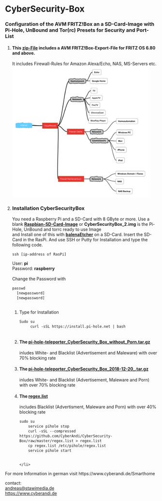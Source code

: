 # CyberSecurity-Box
<p>
<h3>Configuration of the AVM FRITZ!Box an a SD-Card-Image with Pi-Hole, UnBound and Tor(rc) Presets for Security and Port-List</h3>
</p><p>
<ol>
  <li value="1"><h4>This <a href="https://github.com/CyberAndi/CyberSecurity-Box/blob/master/CyberSecurityBox.zip">zip-File</a> includes a AVM FRITZ!Box-Export-File for FRITZ OS 6.80 and above.</h4>
  It includes Firewall-Rules for Amazon 
  Alexa/Echo, NAS, MS-Servers etc.
  <br>
  <img src="Schema.PNG" width="450px"></img>

  </li>
  <li>
    
  <h3>Installation CyberSecurityBox</h3>
  You need a Raspberry Pi and a SD-Card with 8 GByte or more.
  Use a blank <b><a href="https://www.raspberrypi.org/downloads/raspbian/">Raspbian-SD-Card-Image</a></b> or 
  <b>CyberSecurityBox_2.img</b> is the Pi-Hole, UnBound and torrc ready to use Image
  <br>and Install one of this with <b><a href="https://www.balena.io/etcher/">balenaEtcher</a></b> on a SD-Card. Insert the SD-Card in the RasPi. And use SSH or Putty for Installation and type the following code.<br>
  <pre><code>ssh [ip-address of RasPi]</code></pre>
  User: <b>pi</b>
  <br>
  Password: <b>raspberry</b><br><br>
  Change the Password with<br>
  <pre><code>passwd
  [newpassword]
  [newpassword]</code></pre><br>
    <ol>
    <li>
Type for Installation<br>
     <pre><code>Sudo su
     curl -sSL https://install.pi-hole.net | bash
     </code></pre>
    </li>
    <li>
    <h4>The <a href="https://github.com/CyberAndi/CyberSecurity-Box/blob/master/pi-hole-teleporter_CyberSecurity_Box_without_Porn.tar.gz">pi-hole-teleporter_CyberSecurity_Box_without_Porn.tar.gz</a></h4> inludes White- and Blacklist (Advertisement and Maleware)
    with over 70% blocking rate
    </li>
    <li>
    <h4>The <a href="https://github.com/CyberAndi/CyberSecurity-Box/blob/master/pi-hole-teleporter_CyberSecurity_Box_without_Porn.tar.gz">pi-hole-teleporter_CyberSecurity_Box_2018-12-20_.tar.gz</a></h4> inludes White- and Blacklist (Advertisement, Maleware and Porn)
    with over 70% blocking rate
    </li><li>
    <h4>The <a href="https://github.com/CyberAndi/CyberSecurity-Box/blob/master/regex.list">regex.list</a></h4> includes Blacklist (Advertisment, Maleware and Porn) with over 40% blocking rate<br>
    
  <pre><code>sudo su
    service pihole stop
    curl -sSL --compressed https://github.com/CyberAndi/CyberSecurity-Box/raw/master/regex.list > regex.list
    cp regex.list /etc/pihole/regex.list
    service pihole start
    </code></pre>
    </li>
  </ol>
</li></ol>
For more Information in german visit https://www.cyberandi.de/Smarthome
</p><P>

contact: <br>
andreas@stawimedia.de<br>
https://www.cyberandi.de
</p>
